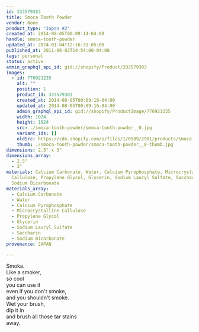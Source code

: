 ```yaml
---
id: 333579383
title: Smoca Tooth Powder
vendor: None
product_type: "Japan #2"
created_at: 2014-08-05T00:09:14-04:00
handle: smoca-tooth-powder
updated_at: 2024-01-04T12:16:31-05:00
published_at: 2011-06-02T14:54:00-04:00
tags: personal
status: active
admin_graphql_api_id: gid://shopify/Product/333579383
images:
  - id: 776921235
    alt: ""
    position: 1
    product_id: 333579383
    created_at: 2014-08-05T00:09:16-04:00
    updated_at: 2014-08-05T00:09:16-04:00
    admin_graphql_api_id: gid://shopify/ProductImage/776921235
    width: 1024
    height: 1024
    src: ./smoca-tooth-powder/smoca-tooth-powder__0.jpg
    variant_ids: []
    oldSrc: https://cdn.shopify.com/s/files/1/0589/2901/products/Smoca-Tooth-Powder_1.jpeg?v=1407211756
    thumb: ./smoca-tooth-powder/smoca-tooth-powder__0-thumb.jpg
dimensions: 2.5" x 3"
dimensions_array:
  - 2.5"
  - 3"
materials: Calcium Carbonate, Water, Calcium Pyrophosphate, Microcrystalline
  Callulose, Propylene Glycol, Glycerin, Sodium Lauryl Sulfate, Saccharin &
  Sodium Bicarbonate
materials_array:
  - Calcium Carbonate
  - Water
  - Calcium Pyrophosphate
  - Microcrystalline Callulose
  - Propylene Glycol
  - Glycerin
  - Sodium Lauryl Sulfate
  - Saccharin
  - Sodium Bicarbonate
provenance: JAPAN

---
```


Smoka.  
Like a smoker,  
so cool  
you can use it  
even if you don't smoke,  
and you shouldn't smoke.  
Wet your brush,  
dip it in  
and brush all those tar stains  
away.